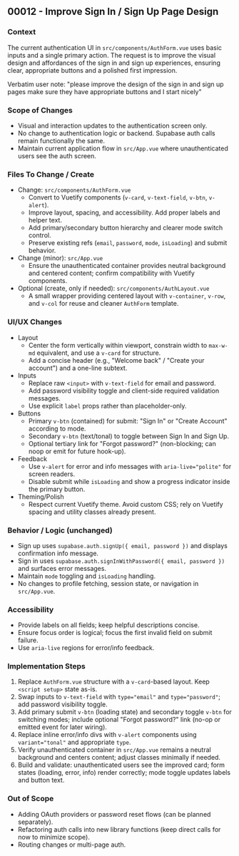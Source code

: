 ## 00012 - Improve Sign In / Sign Up Page Design

### Context
The current authentication UI in `src/components/AuthForm.vue` uses basic inputs and a single primary action. The request is to improve the visual design and affordances of the sign in and sign up experiences, ensuring clear, appropriate buttons and a polished first impression.

Verbatim user note: "please improve the design of the sign in and sign up pages make sure they have appropriate buttons and I start nicely"

### Scope of Changes
- Visual and interaction updates to the authentication screen only.
- No change to authentication logic or backend. Supabase auth calls remain functionally the same.
- Maintain current application flow in `src/App.vue` where unauthenticated users see the auth screen.

### Files To Change / Create
- Change: `src/components/AuthForm.vue`
  - Convert to Vuetify components (`v-card`, `v-text-field`, `v-btn`, `v-alert`).
  - Improve layout, spacing, and accessibility. Add proper labels and helper text.
  - Add primary/secondary button hierarchy and clearer mode switch control.
  - Preserve existing refs (`email`, `password`, `mode`, `isLoading`) and submit behavior.
- Change (minor): `src/App.vue`
  - Ensure the unauthenticated container provides neutral background and centered content; confirm compatibility with Vuetify components.
- Optional (create, only if needed): `src/components/AuthLayout.vue`
  - A small wrapper providing centered layout with `v-container`, `v-row`, and `v-col` for reuse and cleaner `AuthForm` template.

### UI/UX Changes
- Layout
  - Center the form vertically within viewport, constrain width to `max-w-md` equivalent, and use a `v-card` for structure.
  - Add a concise header (e.g., "Welcome back" / "Create your account") and a one-line subtext.
- Inputs
  - Replace raw `<input>` with `v-text-field` for email and password.
  - Add password visibility toggle and client-side required validation messages.
  - Use explicit `label` props rather than placeholder-only.
- Buttons
  - Primary `v-btn` (contained) for submit: "Sign In" or "Create Account" according to mode.
  - Secondary `v-btn` (text/tonal) to toggle between Sign In and Sign Up.
  - Optional tertiary link for "Forgot password?" (non-blocking; can noop or emit for future hook-up).
- Feedback
  - Use `v-alert` for error and info messages with `aria-live="polite"` for screen readers.
  - Disable submit while `isLoading` and show a progress indicator inside the primary button.
- Theming/Polish
  - Respect current Vuetify theme. Avoid custom CSS; rely on Vuetify spacing and utility classes already present.

### Behavior / Logic (unchanged)
- Sign up uses `supabase.auth.signUp({ email, password })` and displays confirmation info message.
- Sign in uses `supabase.auth.signInWithPassword({ email, password })` and surfaces error messages.
- Maintain `mode` toggling and `isLoading` handling.
- No changes to profile fetching, session state, or navigation in `src/App.vue`.

### Accessibility
- Provide labels on all fields; keep helpful descriptions concise.
- Ensure focus order is logical; focus the first invalid field on submit failure.
- Use `aria-live` regions for error/info feedback.

### Implementation Steps
1. Replace `AuthForm.vue` structure with a `v-card`-based layout. Keep `<script setup>` state as-is.
2. Swap inputs to `v-text-field` with `type="email"` and `type="password"`; add password visibility toggle.
3. Add primary submit `v-btn` (loading state) and secondary toggle `v-btn` for switching modes; include optional "Forgot password?" link (no-op or emitted event for later wiring).
4. Replace inline error/info divs with `v-alert` components using `variant="tonal"` and appropriate `type`.
5. Verify unauthenticated container in `src/App.vue` remains a neutral background and centers content; adjust classes minimally if needed.
6. Build and validate: unauthenticated users see the improved card; form states (loading, error, info) render correctly; mode toggle updates labels and button text.

### Out of Scope
- Adding OAuth providers or password reset flows (can be planned separately).
- Refactoring auth calls into new library functions (keep direct calls for now to minimize scope).
- Routing changes or multi-page auth.

